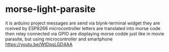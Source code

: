 # morse-light-parasite

it is arduino project
messages are send via blynk-terminal widget
they are rceived by ESP8266 microcontroller
letters are translated into morse code
then relay connected via GPIO are displaying morse codde
just like in movie parasite, but using microcontroller and smartphone
https://youtu.be/WtDpsLGD4AA
